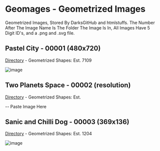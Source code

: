 # Geomages - Geometrized Images
Geometrized Images, Stored By DarksGitHub and htmlstuffs.
The Number After The Image Name Is The Folder The Image Is In, All Images Have 5 Digit ID's, and a .png and .svg file.
## Pastel City - 00001 (480x720)
[Directory](https://github.com/htmlstuffs/Geomages/blob/main/00001/Pastel%20City%20-%2000001.png) - Geometrized Shapes: Est. 7109

![image](https://user-images.githubusercontent.com/117377030/227984012-8148fe24-ac83-4a8c-bdc1-b007e18aae25.png)
## Two Planets Space - 00002 (resolution)
[Directory]() - Geometrized Shapes: Est. <value>

-- Paste Image Here
## Sanic and Chilli Dog - 00003 (369x136)
[Directory](https://github.com/htmlstuffs/Geomages/blob/main/00003/Sanic%20And%20Chilli%20Dog%20-%2000003.png) - Geometrized Shapes: Est. 1204

![image](https://user-images.githubusercontent.com/117377030/227989305-a5c989e5-962e-4344-8fbe-72e4ac36924c.png)


